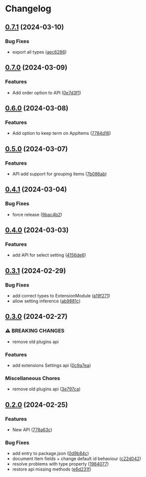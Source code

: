 # Changelog

## [0.7.1](https://github.com/RokiiApp/app/compare/api-v0.7.0...api-v0.7.1) (2024-03-10)


### Bug Fixes

* export all types ([aec6286](https://github.com/RokiiApp/app/commit/aec628695e94fff86083df101e141734d8951a8e))

## [0.7.0](https://github.com/RokiiApp/app/compare/api-v0.6.0...api-v0.7.0) (2024-03-09)


### Features

* Add order option to API ([0e7d3f1](https://github.com/RokiiApp/app/commit/0e7d3f126cf4fe6375b3d246ce21ca47ad6e693e))

## [0.6.0](https://github.com/RokiiApp/app/compare/api-v0.5.0...api-v0.6.0) (2024-03-08)


### Features

* Add option to keep term on AppItems ([7784d16](https://github.com/RokiiApp/app/commit/7784d16000e3f87dbfd9787f9de50510703b9770))

## [0.5.0](https://github.com/RokiiApp/app/compare/api-v0.4.1...api-v0.5.0) (2024-03-07)


### Features

* API add support for grouping items ([7b086ab](https://github.com/RokiiApp/app/commit/7b086ab3d7184005526d728d4430375ccda26f26))

## [0.4.1](https://github.com/RokiiApp/app/compare/api-v0.4.0...api-v0.4.1) (2024-03-04)


### Bug Fixes

* force release ([9bac4b2](https://github.com/RokiiApp/app/commit/9bac4b2e4184a9ff5b809ed1de8a3f300868e9bc))

## [0.4.0](https://github.com/RokiiApp/app/compare/api-v0.3.1...api-v0.4.0) (2024-03-03)


### Features

* add API for select setting ([4156de6](https://github.com/RokiiApp/app/commit/4156de61b56ebaed465b23201e1d54223b0fcaa5))

## [0.3.1](https://github.com/RokiiApp/app/compare/api-v0.3.0...api-v0.3.1) (2024-02-29)


### Bug Fixes

* add correct types to ExtensionModule ([a19f271](https://github.com/RokiiApp/app/commit/a19f2718bed9c657959b6f5099f098ebcb87be43))
* allow setting inference ([ab9881c](https://github.com/RokiiApp/app/commit/ab9881cd6611a5eb2411e91f96c453854ab18895))

## [0.3.0](https://github.com/RokiiApp/app/compare/api-v0.2.0...api-v0.3.0) (2024-02-27)


### ⚠ BREAKING CHANGES

* remove old plugins api

### Features

* add extensions Settings api ([0c9a7ea](https://github.com/RokiiApp/app/commit/0c9a7ea797c0decd592f4b2371c16678e8d01847))


### Miscellaneous Chores

* remove old plugins api ([3e797ca](https://github.com/RokiiApp/app/commit/3e797cab34e8248273eef4abef6fb4a86f044b51))

## [0.2.0](https://github.com/RokiiApp/app/compare/api-v0.1.7...api-v0.2.0) (2024-02-25)


### Features

* New API ([778a63c](https://github.com/RokiiApp/app/commit/778a63c0d44eb14ae13d155eb59f6398e381e376))


### Bug Fixes

* add entry to package.json ([0d9b84c](https://github.com/RokiiApp/app/commit/0d9b84c5b2e1f5570e5ae5ac6355fbfb54fc4328))
* document Item fields + change default id behaviour ([c22d042](https://github.com/RokiiApp/app/commit/c22d042de7f1b0ad91944e047b810eb0465eb894))
* resolve problems with type property ([1984077](https://github.com/RokiiApp/app/commit/1984077511186899a36da555bdf8cbae44852e8c))
* restore api missing methods ([e6d231f](https://github.com/RokiiApp/app/commit/e6d231f3ce5e4c63cc5eb5c8efe60af9e9abbc7b))
